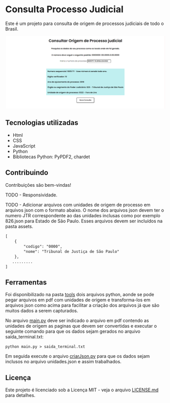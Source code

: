 # Consulta Processo Judicial

Este é um projeto para consulta de origem de processos judiciais de todo o Brasil.

<p align="center">
  <img src="https://github.com/jonathansartorib/Consulta-Processo-Judicial/blob/main/screenshot.png" width="500px" alt="tela consulta">
</p>

## Tecnologias utilizadas
- Html
- CSS
- JavaScript
- Python
- Bibliotecas Python: PyPDF2, chardet

## Contribuindo
Contribuições são bem-vindas!

TODO - Responsividade.

TODO - Adicionar arquivos com unidades de origem de processo em arquivos json com o formato abaixo. O nome dos arquivos json devem ter o numero JTR correspondente ao das unidades inclusas como por exemplo 826.json para Estado de São Paulo. Esses arquivos devem ser incluídos na pasta assets.

    [
        {
            "codigo": "0000",
            "nome": "Tribunal de Justiça de São Paulo"
        },
       .........
    ]

## Ferramentas
Foi disponibilizado na pasta [tools](https://github.com/jonathansartorib/Consulta-Processo-Judicial/tree/main/tools) dois arquivos python, aonde se pode pegar arquivos em pdf com unidades de origem e transforma-los em arquivos json como acima para facilitar a criação dos arquivos já que são muitos dados a serem capturados.

No arquivo [main.py](https://github.com/jonathansartorib/Consulta-Processo-Judicial/blob/main/tools/main.py) deve ser indicado o arquivo em pdf contendo as unidades de origem as paginas que devem ser convertidas e executar o seguinte comando para que os dados sejam gerados no arquivo saida_terminal.txt:

    python main.py > saida_terminal.txt

Em seguida execute o arquivo [criarJson.py](https://github.com/jonathansartorib/Consulta-Processo-Judicial/blob/main/tools/criarJson.py) para que os dados sejam inclusos no arquivo unidades.json e assim trabalhados.


## Licença
Este projeto é licenciado sob a Licença MIT - veja o arquivo [LICENSE.md](https://github.com/jonathansartorib/Consulta-Processo-Judicial/blob/main/LICENSE) para detalhes.








